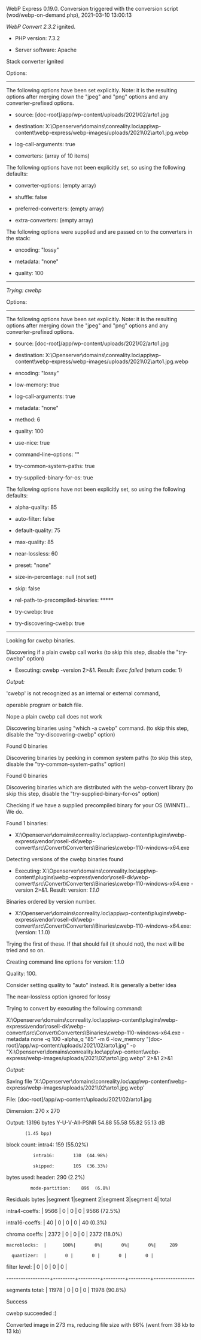 WebP Express 0.19.0. Conversion triggered with the conversion script (wod/webp-on-demand.php), 2021-03-10 13:00:13

*WebP Convert 2.3.2*  ignited.
- PHP version: 7.3.2
- Server software: Apache

Stack converter ignited

Options:
------------
The following options have been set explicitly. Note: it is the resulting options after merging down the "jpeg" and "png" options and any converter-prefixed options.
- source: [doc-root]/app/wp-content/uploads/2021/02/arto1.jpg
- destination: X:\Openserver\domains\conreality.loc\app\wp-content\webp-express/webp-images/uploads/2021\02\arto1.jpg.webp
- log-call-arguments: true
- converters: (array of 10 items)

The following options have not been explicitly set, so using the following defaults:
- converter-options: (empty array)
- shuffle: false
- preferred-converters: (empty array)
- extra-converters: (empty array)

The following options were supplied and are passed on to the converters in the stack:
- encoding: "lossy"
- metadata: "none"
- quality: 100
------------


*Trying: cwebp* 

Options:
------------
The following options have been set explicitly. Note: it is the resulting options after merging down the "jpeg" and "png" options and any converter-prefixed options.
- source: [doc-root]/app/wp-content/uploads/2021/02/arto1.jpg
- destination: X:\Openserver\domains\conreality.loc\app\wp-content\webp-express/webp-images/uploads/2021\02\arto1.jpg.webp
- encoding: "lossy"
- low-memory: true
- log-call-arguments: true
- metadata: "none"
- method: 6
- quality: 100
- use-nice: true
- command-line-options: ""
- try-common-system-paths: true
- try-supplied-binary-for-os: true

The following options have not been explicitly set, so using the following defaults:
- alpha-quality: 85
- auto-filter: false
- default-quality: 75
- max-quality: 85
- near-lossless: 60
- preset: "none"
- size-in-percentage: null (not set)
- skip: false
- rel-path-to-precompiled-binaries: *****
- try-cwebp: true
- try-discovering-cwebp: true
------------

Looking for cwebp binaries.
Discovering if a plain cwebp call works (to skip this step, disable the "try-cwebp" option)
- Executing: cwebp -version 2>&1. Result: *Exec failed* (return code: 1)

*Output:* 
'cwebp' is not recognized as an internal or external command,
operable program or batch file.

Nope a plain cwebp call does not work
Discovering binaries using "which -a cwebp" command. (to skip this step, disable the "try-discovering-cwebp" option)
Found 0 binaries
Discovering binaries by peeking in common system paths (to skip this step, disable the "try-common-system-paths" option)
Found 0 binaries
Discovering binaries which are distributed with the webp-convert library (to skip this step, disable the "try-supplied-binary-for-os" option)
Checking if we have a supplied precompiled binary for your OS (WINNT)... We do.
Found 1 binaries: 
- X:\Openserver\domains\conreality.loc\app\wp-content\plugins\webp-express\vendor\rosell-dk\webp-convert\src\Convert\Converters\Binaries\cwebp-110-windows-x64.exe
Detecting versions of the cwebp binaries found
- Executing: X:\Openserver\domains\conreality.loc\app\wp-content\plugins\webp-express\vendor\rosell-dk\webp-convert\src\Convert\Converters\Binaries\cwebp-110-windows-x64.exe -version 2>&1. Result: version: *1.1.0*
Binaries ordered by version number.
- X:\Openserver\domains\conreality.loc\app\wp-content\plugins\webp-express\vendor\rosell-dk\webp-convert\src\Convert\Converters\Binaries\cwebp-110-windows-x64.exe: (version: 1.1.0)
Trying the first of these. If that should fail (it should not), the next will be tried and so on.
Creating command line options for version: 1.1.0
Quality: 100. 
Consider setting quality to "auto" instead. It is generally a better idea
The near-lossless option ignored for lossy
Trying to convert by executing the following command:
X:\Openserver\domains\conreality.loc\app\wp-content\plugins\webp-express\vendor\rosell-dk\webp-convert\src\Convert\Converters\Binaries\cwebp-110-windows-x64.exe -metadata none -q 100 -alpha_q "85" -m 6 -low_memory "[doc-root]/app/wp-content/uploads/2021/02/arto1.jpg" -o "X:\Openserver\domains\conreality.loc\app\wp-content\webp-express/webp-images/uploads/2021\02\arto1.jpg.webp" 2>&1 2>&1

*Output:* 
Saving file 'X:\Openserver\domains\conreality.loc\app\wp-content\webp-express/webp-images/uploads/2021\02\arto1.jpg.webp'
File:      [doc-root]/app/wp-content/uploads/2021/02/arto1.jpg
Dimension: 270 x 270
Output:    13196 bytes Y-U-V-All-PSNR 54.88 55.58 55.82   55.13 dB
           (1.45 bpp)
block count:  intra4:        159  (55.02%)
              intra16:       130  (44.98%)
              skipped:       105  (36.33%)
bytes used:  header:            290  (2.2%)
             mode-partition:    896  (6.8%)
 Residuals bytes  |segment 1|segment 2|segment 3|segment 4|  total
  intra4-coeffs:  |    9566 |       0 |       0 |       0 |    9566  (72.5%)
 intra16-coeffs:  |      40 |       0 |       0 |       0 |      40  (0.3%)
  chroma coeffs:  |    2372 |       0 |       0 |       0 |    2372  (18.0%)
    macroblocks:  |      100%|       0%|       0%|       0%|     289
      quantizer:  |       0 |       0 |       0 |       0 |
   filter level:  |       0 |       0 |       0 |       0 |
------------------+---------+---------+---------+---------+-----------------
 segments total:  |   11978 |       0 |       0 |       0 |   11978  (90.8%)

Success
cwebp succeeded :)

Converted image in 273 ms, reducing file size with 66% (went from 38 kb to 13 kb)
